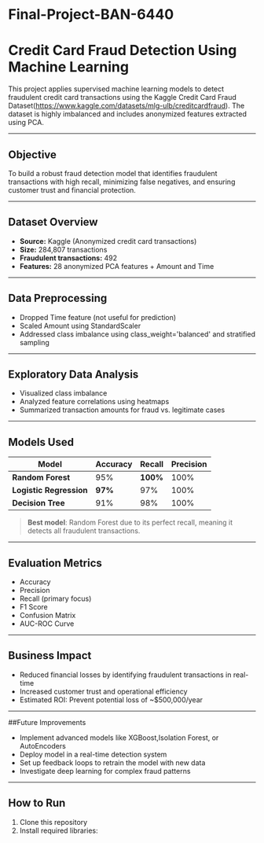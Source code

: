 # Final-Project-BAN-6440
# Credit Card Fraud Detection Using Machine Learning

This project applies supervised machine learning models to detect fraudulent credit card transactions using the Kaggle Credit Card Fraud Dataset(https://www.kaggle.com/datasets/mlg-ulb/creditcardfraud). The dataset is highly imbalanced and includes anonymized features extracted using PCA.

---

## Objective

To build a robust fraud detection model that identifies fraudulent transactions with high recall, minimizing false negatives, and ensuring customer trust and financial protection.

---

## Dataset Overview

- **Source:** Kaggle (Anonymized credit card transactions)
- **Size:** 284,807 transactions
- **Fraudulent transactions:** 492 
- **Features:** 28 anonymized PCA features + Amount and Time

---

##  Data Preprocessing

- Dropped Time feature (not useful for prediction)
- Scaled Amount using StandardScaler
- Addressed class imbalance using class_weight='balanced' and stratified sampling

---

## Exploratory Data Analysis

- Visualized class imbalance
- Analyzed feature correlations using heatmaps
- Summarized transaction amounts for fraud vs. legitimate cases

---

##  Models Used

| Model                | Accuracy | Recall | Precision |
|---------------------|----------|--------|-----------|
| **Random Forest**    | 95%      | **100%** | 100%       |
| **Logistic Regression** | **97%** | 97%    | 100%       |
| **Decision Tree**     | 91%      | 98%    | 100%       |

> **Best model**: Random Forest due to its perfect recall, meaning it detects all fraudulent transactions.

---

## Evaluation Metrics

- Accuracy
- Precision
- Recall (primary focus)
- F1 Score
- Confusion Matrix
- AUC-ROC Curve

---

##  Business Impact

- Reduced financial losses by identifying fraudulent transactions in real-time
- Increased customer trust and operational efficiency
- Estimated ROI: Prevent potential loss of ~$500,000/year

---

##Future Improvements
- Implement advanced models like XGBoost,Isolation Forest, or AutoEncoders
- Deploy model in a real-time detection system
- Set up feedback loops to retrain the model with new data
- Investigate deep learning for complex fraud patterns

---

## How to Run

1. Clone this repository
2. Install required libraries:
   
   


